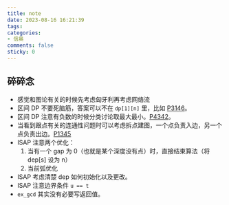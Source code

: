 ```yaml
---
title: note
date: 2023-08-16 16:21:39
tags:
categories:
- 信奥
comments: false
sticky: 0
---
```


## 碎碎念

- 感觉和图论有关的时候先考虑匈牙利再考虑网络流
- 区间 DP 不要死脑筋，答案可以不在 `dp[1][n]` 里，比如 [P3146](https://www.luogu.com.cn/problem/P3146)。
- 区间 DP 注意有负数的时候分类讨论取最大最小。[P4342](https://www.luogu.com.cn/problem/P4342)。
- 当看到跟点有关的连通性问题时可以考虑拆点建图，一个点负责入边，另一个点负责出边。[P1345](https://www.luogu.com.cn/problem/P1345)
- ISAP 注意两个优化：
  1. 当有一个 gap 为 0（也就是某个深度没有点）时，直接结束算法（将 dep[s] 设为 n）
  2. 当前弧优化
- ISAP 考虑清楚 dep 如何初始化以及更改。
- ISAP 注意边界条件 `u == t`
- `ex_gcd` 其实没有必要写返回值。